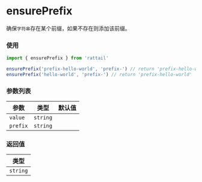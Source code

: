 # ensurePrefix

确保`字符串`存在某个前缀，如果不存在则添加该前缀。

### 使用

```ts
import { ensurePrefix } from 'rattail'

ensurePrefix('prefix-hello-world', 'prefix-') // return 'prefix-hello-world'
ensurePrefix('hello-world', 'prefix-') // return 'prefix-hello-world'
```

### 参数列表

| 参数     |   类型   | 默认值 |
| -------- | :------: | -----: |
| `value`  | `string` |        |
| `prefix` | `string` |        |

### 返回值

|   类型   |
| :------: |
| `string` |
